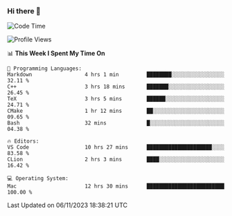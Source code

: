 ### Hi there 👋

<!--START_SECTION:waka-->
![Code Time](http://img.shields.io/badge/Code%20Time-67%20hrs%2034%20mins-blue)

![Profile Views](http://img.shields.io/badge/Profile%20Views-11-blue)

📊 **This Week I Spent My Time On** 

```text
💬 Programming Languages: 
Markdown                 4 hrs 1 min         ████████░░░░░░░░░░░░░░░░░   32.11 % 
C++                      3 hrs 18 mins       ███████░░░░░░░░░░░░░░░░░░   26.45 % 
TeX                      3 hrs 5 mins        ██████░░░░░░░░░░░░░░░░░░░   24.71 % 
CMake                    1 hr 12 mins        ██░░░░░░░░░░░░░░░░░░░░░░░   09.65 % 
Bash                     32 mins             █░░░░░░░░░░░░░░░░░░░░░░░░   04.38 % 

🔥 Editors: 
VS Code                  10 hrs 27 mins      █████████████████████░░░░   83.58 % 
CLion                    2 hrs 3 mins        ████░░░░░░░░░░░░░░░░░░░░░   16.42 % 

💻 Operating System: 
Mac                      12 hrs 30 mins      █████████████████████████   100.00 % 
```


 Last Updated on 06/11/2023 18:38:21 UTC
<!--END_SECTION:waka-->

<!--
**JackeyHua-SJTU/JackeyHua-SJTU** is a ✨ _special_ ✨ repository because its `README.md` (this file) appears on your GitHub profile.

Here are some ideas to get you started:

- 🔭 I’m currently working on ...
- 🌱 I’m currently learning ...
- 👯 I’m looking to collaborate on ...
- 🤔 I’m looking for help with ...
- 💬 Ask me about ...
- 📫 How to reach me: ...
- 😄 Pronouns: ...
- ⚡ Fun fact: ...
-->
